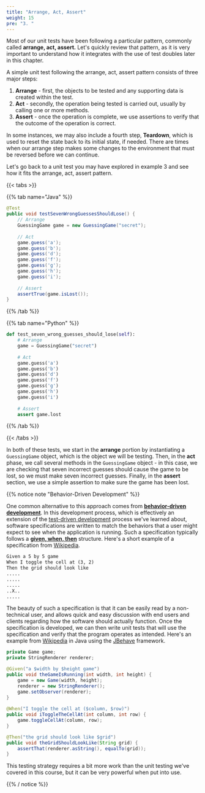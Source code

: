 ```yaml
---
title: "Arrange, Act, Assert"
weight: 15
pre: "3. "
---
```


Most of our unit tests have been following a particular pattern, commonly called **arrange, act, assert.** Let's quickly review that pattern, as it is very important to understand how it integrates with the use of test doubles later in this chapter.

A simple unit test following the arrange, act, assert pattern consists of three major steps:

1. **Arrange** - first, the objects to be tested and any supporting data is created within the test.
2. **Act** - secondly, the operation being tested is carried out, usually by calling one or more methods.
3. **Assert** - once the operation is complete, we use assertions to verify that the outcome of the operation is correct.

In some instances, we may also include a fourth step, **Teardown**, which is used to reset the state back to its initial state, if needed. There are times when our arrange step makes some changes to the environment that must be reversed before we can continue. 

Let's go back to a unit test you may have explored in example 3 and see how it fits the arrange, act, assert pattern.

{{< tabs >}}

{{% tab name="Java" %}}

```java
@Test
public void testSevenWrongGuessesShouldLose() {
    // Arrange
    GuessingGame game = new GuessingGame("secret");
    
    // Act
    game.guess('a');
    game.guess('b');
    game.guess('d');
    game.guess('f');
    game.guess('g');
    game.guess('h');
    game.guess('i');
    
    // Assert
    assertTrue(game.isLost());
}
```

{{% /tab %}}

{{% tab name="Python" %}}

```python
def test_seven_wrong_guesses_should_lose(self):
    # Arrange
    game = GuessingGame("secret")
    
    # Act
    game.guess('a')
    game.guess('b')
    game.guess('d')
    game.guess('f')
    game.guess('g')
    game.guess('h')
    game.guess('i')
    
    # Assert
    assert game.lost
```

{{% /tab %}}

{{< /tabs >}}

In both of these tests, we start in the **arrange** portion by instantiating a `GuessingGame` object, which is the object we will be testing. Then, in the **act** phase, we call several methods in the `GuessingGame` object - in this case, we are checking that seven incorrect guesses should cause the game to be lost, so we must make seven incorrect guesses. Finally, in the **assert** section, we use a simple assertion to make sure the game has been lost. 

{{% notice note "Behavior-Driven Development" %}}

One common alternative to this approach comes from [**behavior-driven development**](https://en.wikipedia.org/wiki/Behavior-driven_development). In this development process, which is effectively an extension of the [test-driven development](https://en.wikipedia.org/wiki/Test-driven_development) process we've learned about, software specifications are written to match the behaviors that a user might expect to see when the application is running. Such a specification typically follows a [**given, when, then**](https://en.wikipedia.org/wiki/Given-When-Then) structure. Here's a short example of a specification from [Wikipedia](https://en.wikipedia.org/wiki/Behavior-driven_development).

```tex
Given a 5 by 5 game
When I toggle the cell at (3, 2)
Then the grid should look like
.....
.....
.....
..X..
.....
```

The beauty of such a specification is that it can be easily read by a non-technical user, and allows quick and easy discussion with end users and clients regarding how the software should actually function. Once the specification is developed, we can then write unit tests that will use the specification and verify that the program operates as intended. Here's an example from [Wikipedia](https://en.wikipedia.org/wiki/Behavior-driven_development) in Java using the [JBehave](https://jbehave.org/) framework.

```java
private Game game;
private StringRenderer renderer;

@Given("a $width by $height game")
public void theGameIsRunning(int width, int height) {
    game = new Game(width, height);
    renderer = new StringRenderer();
    game.setObserver(renderer);
}
    
@When("I toggle the cell at ($column, $row)")
public void iToggleTheCellAt(int column, int row) {
    game.toggleCellAt(column, row);
}

@Then("the grid should look like $grid")
public void theGridShouldLookLike(String grid) {
    assertThat(renderer.asString(), equalTo(grid));
}
```

This testing strategy requires a bit more work than the unit testing we've covered in this course, but it can be very powerful when put into use.

{{% / notice %}}
